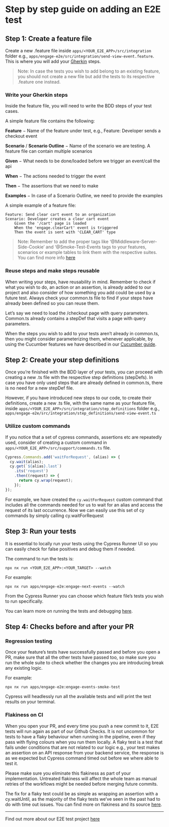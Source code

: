 # Step by step guide on adding an E2E test

## Step 1: Create a feature file

Create a new .feature file inside `apps/<YOUR_E2E_APP>/src/integration` folder e.g., `apps/engage-e2e/src/integration/send-view-event.feature`. This is where you will add your [Gherkin](https://cucumber.io/docs/gherkin/) steps.

> Note: In case the tests you wish to add belong to an existing feature, you should not create a new file but add the tests to its respective .feature one instead.

### Write your Gherkin steps

Inside the feature file, you will need to write the BDD steps of your test cases.

A simple feature file contains the following:

**Feature** − Name of the feature under test, e.g., Feature: Developer sends a checkout event

**Scenario** / **Scenario Outline** − Name of the scenario we are testing. A feature file can contain multiple scenarios

**Given** − What needs to be done/loaded before we trigger an event/call the api

**When** − The actions needed to trigger the event

**Then** − The assertions that we need to make

**Examples** − In case of a Scenario Outline, we need to provide the examples

A simple example of a feature file:

```gherkin
Feature: Send clear cart event to an organization
Scenario: Developer creates a clear cart event
    Given the '/cart' page is loaded
    When the 'engage.clearCart' event is triggered
    Then the event is sent with 'CLEAR_CART' type
```

> Note: Remember to add the proper tags like ‘@Middleware-Server-Side-Cookie’ and ‘@Smoke-Test-Events tags to your features, scenarios or example tables to link them with the respective suites. You can find more info [here](https://stylelabs.atlassian.net/wiki/spaces/MAP/pages/4089282837/Cucumber+guide#Tags)

### Reuse steps and make steps reusable

When writing your steps, have reusability in mind. Remember to check if what you wish to do, an action or an assertion, is already added to our project and also consider of how something you add could be used by a future test.
Always check your common.ts file to find if your steps have already been defined so you can reuse them.

Let’s say we need to load the /checkout page with query parameters. Common.ts already contains a stepDef that visits a page with query parameters.

When the steps you wish to add to your tests aren’t already in common.ts, then you might consider parameterizing them, whenever applicable, by using the Cucumber features we have described in our [Cucumber guide](https://stylelabs.atlassian.net/wiki/spaces/MAP/pages/4089282837/Cucumber+guide).

## Step 2: Create your step definitions

Once you’re finished with the BDD layer of your tests, you can proceed with creating a new .ts file with the respective step definitions (stepDefs). In case you have only used steps that are already defined in common.ts, there is no need for a new stepDef file.

However, if you have introduced new steps to our code, to create their definitions, create a new .ts file, with the same name as your feature file, inside `apps/<YOUR_E2E_APP>/src/integration/step_definitions` folder e.g., `apps/engage-e2e/src/integration/step_definitions/send-view-event.ts`

### Utilize custom commands

If you notice that a set of cypress commands, assertions etc are repeatedly used, consider of creating a custom command in `apps/<YOUR_E2E_APP>/src/support/commands.ts` file.

```javascript
Cypress.Commands.add('waitForRequest', (alias) => {
  cy.wait(alias);
  cy.get(`${alias}.last`)
    .its('request')
    .then((request) => {
      return cy.wrap(request);
    });
});
```

For example, we have created the `cy.waitForRequest` custom command that includes all the commands needed for us to wait for an alias and access the request of its last occurrence. Now we can easily use this set of cy commands by simply calling cy.waitForRequest

## Step 3: Run your tests

It is essential to locally run your tests using the Cypress Runner UI so you can easily check for false positives and debug them if needed.

The command to run the tests is:

```
npx nx run <YOUR_E2E_APP>:<YOUR_TARGET> --watch
```

For example:

```
npx nx run apps/engage-e2e:engage-next-events --watch
```

From the Cypress Runner you can choose which feature file’s tests you wish to run specifically.

You can learn more on running the tests and debugging [here](https://stylelabs.atlassian.net/wiki/spaces/MAP/pages/4091052241/Cypress+guide#Running-the-tests-locally).

## Step 4: Checks before and after your PR

### Regression testing

Once your feature’s tests have successfully passed and before you open a PR, make sure that all the other tests have passed too, so make sure you run the whole suite to check whether the changes you are introducing break any existing logic.

For example:

```
npx nx run apps/engage-e2e:engage-events-smoke-test
```

Cypress will headlessly run all the available tests and will print the test results on your terminal.

### Flakiness on CI

When you open your PR, and every time you push a new commit to it, E2E tests will run again as part of our Github Checks. It is not uncommon for tests to have a flaky behaviour when running in the pipeline, even if they pass with flying colours when you run them locally. A flaky test is a test that fails under conditions that are not related to our logic e.g., your test makes an assertion on an API response from your backend service, the response is as we expected but Cypress command timed out before we where able to test it.

Please make sure you eliminate this flakiness as part of your implementation. Untreated flakiness will affect the whole team as manual retries of the workflows might be needed before merging future commits.

The fix for a flaky test could be as simple as wrapping an assertion with a cy.waitUntil, as the majority of the flaky tests we’ve seen in the past had to do with time out issues. You can find more on flakiness and its source [here](https://stylelabs.atlassian.net/wiki/spaces/MAP/pages/4091052241/Cypress+guide#Cypress-Asynchronous-Nature).

---

Find out more about our E2E test project [here](https://stylelabs.atlassian.net/wiki/spaces/MAP/pages/4088334343/Cypress+E2E+Test+Suite)
